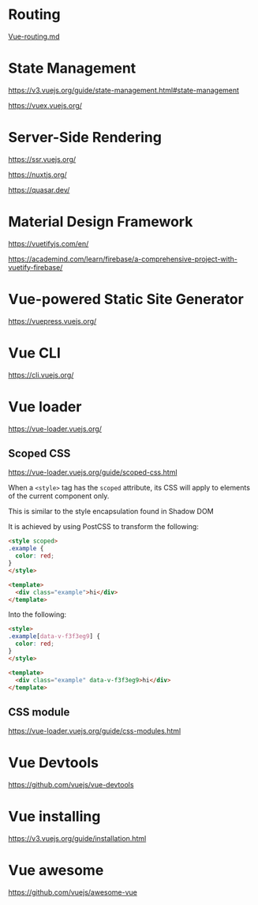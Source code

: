 # Routing

 [Vue-routing.md](Vue-routing.md) 

# State Management

https://v3.vuejs.org/guide/state-management.html#state-management

https://vuex.vuejs.org/

# Server-Side Rendering

https://ssr.vuejs.org/

https://nuxtjs.org/

https://quasar.dev/

# Material Design Framework

https://vuetifyjs.com/en/

https://academind.com/learn/firebase/a-comprehensive-project-with-vuetify-firebase/

# Vue-powered Static Site Generator

https://vuepress.vuejs.org/

# Vue CLI

https://cli.vuejs.org/

# Vue loader

https://vue-loader.vuejs.org/

## Scoped CSS

https://vue-loader.vuejs.org/guide/scoped-css.html

When a `<style>` tag has the `scoped` attribute, its CSS will apply to elements of the current component only. 

This is similar to the style encapsulation found in Shadow DOM

It is achieved by using PostCSS to transform the following:

```html
<style scoped>
.example {
  color: red;
}
</style>

<template>
  <div class="example">hi</div>
</template>
```

Into the following:

```html
<style>
.example[data-v-f3f3eg9] {
  color: red;
}
</style>

<template>
  <div class="example" data-v-f3f3eg9>hi</div>
</template>
```

## CSS module

https://vue-loader.vuejs.org/guide/css-modules.html

# Vue Devtools

https://github.com/vuejs/vue-devtools

# Vue installing

https://v3.vuejs.org/guide/installation.html

# Vue awesome

https://github.com/vuejs/awesome-vue